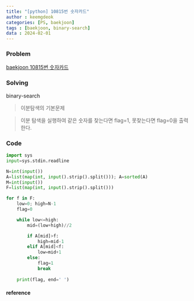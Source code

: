 ```yaml
---
title: "[python] 10815번 숫자카드"
author : keemgdeok
categories: [PS, baekjoon]
tags : [baekjoon, binary-search]
data : 2024-02-01
---
```



### Problem
[baekjoon 10815번 숫자카드](https://www.acmicpc.net/problem/10815)




### Solving
binary-search
> 이분탐색의 기본문제

> 이분 탐색을 실행하여 같은 숫자를 찾는다면 flag=1, 못찾는다면 flag=0을 출력한다.



### Code
```py
import sys
input=sys.stdin.readline

N=int(input())
A=list(map(int, input().strip().split())); A=sorted(A)
M=int(input())
F=list(map(int, input().strip().split()))

for f in F:
    low=0; high=N-1
    flag=0

    while low<=high:
        mid=(low+high)//2

        if A[mid]>f:
            high=mid-1
        elif A[mid]<f:
            low=mid+1
        else:
            flag=1
            break
    
    print(flag, end=' ')

```


#### reference



